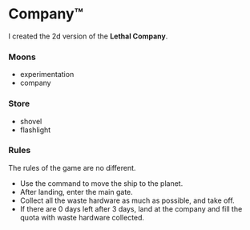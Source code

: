# Company™
I created the 2d version of the **Lethal Company**.

### Moons
- experimentation
- company

### Store
- shovel
- flashlight

### Rules
The rules of the game are no different.

- Use the command to move the ship to the planet.
- After landing, enter the main gate.
- Collect all the waste hardware as much as possible, and take off.
- If there are 0 days left after 3 days, land at the company and fill the quota with waste hardware collected.